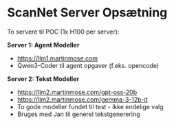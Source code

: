 # ScanNet Server Opsætning

To servere til POC (1x H100 per server):

**Server 1: Agent Modeller**
- https://llm1.martinmose.com
- Qwen3-Coder til agent opgaver (f.eks. opencode)

**Server 2: Tekst Modeller**
- https://llm2.martinmose.com/gpt-oss-20b
- https://llm2.martinmose.com/gemma-3-12b-it
- To gode modeller fundet til test - ikke endelige valg
- Bruges med Jan til generel tekstgenerering
